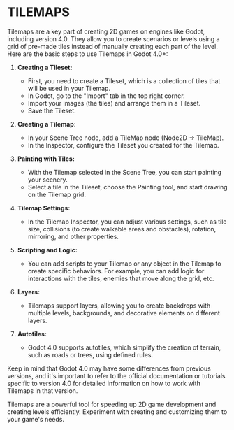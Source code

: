 # TILEMAPS 
Tilemaps are a key part of creating 2D games on engines like Godot, including version 4.0. They allow you to create scenarios or levels using a grid of pre-made tiles instead of manually creating each part of the level. Here are the basic steps to use Tilemaps in Godot 4.0+:

1. **Creating a Tileset:**
   - First, you need to create a Tileset, which is a collection of tiles that will be used in your Tilemap.
   - In Godot, go to the "Import" tab in the top right corner.
   - Import your images (the tiles) and arrange them in a Tileset.
   - Save the Tileset.

2. **Creating a Tilemap**: 
   - In your Scene Tree node, add a TileMap node (Node2D -> TileMap). 
   - In the Inspector, configure the Tileset you created for the Tilemap.

3. **Painting with Tiles:** 
   - With the Tilemap selected in the Scene Tree, you can start painting your scenery. 
   - Select a tile in the Tileset, choose the Painting tool, and start drawing on the Tilemap grid.

4. **Tilemap Settings:** 
   - In the Tilemap Inspector, you can adjust various settings, such as tile size, collisions (to create walkable areas and obstacles), rotation, mirroring, and other properties.

5. **Scripting and Logic:** 
   - You can add scripts to your Tilemap or any object in the Tilemap to create specific behaviors. For example, you can add logic for interactions with the tiles, enemies that move along the grid, etc.

6. **Layers:** 
   - Tilemaps support layers, allowing you to create backdrops with multiple levels, backgrounds, and decorative elements on different layers.

7. **Autotiles:** 
   - Godot 4.0 supports autotiles, which simplify the creation of terrain, such as roads or trees, using defined rules.

Keep in mind that Godot 4.0 may have some differences from previous versions, and it's important to refer to the official documentation or tutorials specific to version 4.0 for detailed information on how to work with Tilemaps in that version. 

Tilemaps are a powerful tool for speeding up 2D game development and creating levels efficiently. Experiment with creating and customizing them to your game's needs.